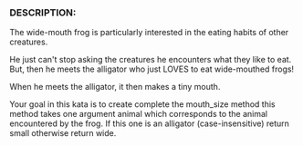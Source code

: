 ### DESCRIPTION:
The wide-mouth frog is particularly interested in the eating habits of other creatures.

He just can't stop asking the creatures he encounters what they like to eat. But, then he meets the alligator who just LOVES to eat wide-mouthed frogs!

When he meets the alligator, it then makes a tiny mouth.

Your goal in this kata is to create complete the mouth_size method this method takes one argument animal which corresponds to the animal encountered by the frog. If this one is an alligator (case-insensitive) return small otherwise return wide.
